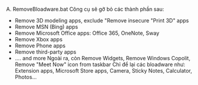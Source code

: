 A. RemoveBloadware.bat
Công cụ sẽ gỡ bỏ các thành phần sau:
- Remove 3D modeling apps, exclude "Remove insecure "Print 3D" apps
- Remove MSN (Bing) apps
- Remove Microsoft Office apps: Office 365, OneNote, Sway
- Remove Xbox apps
- Remove Phone apps
- Remove third-party apps
- .... and more
Ngoài ra, còn Remove Widgets, Remove Windows Copolit, Remove "Meet Now" icon from taskbar
Chỉ để lại các bloadware như: Extension apps, Microsoft Store apps, Camera, Sticky Notes, Calculator, Photos...
